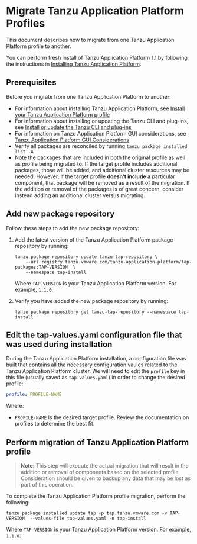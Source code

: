 # Migrate Tanzu Application Platform Profiles

This document describes how to migrate from one Tanzu Application Platform profile to another.

You can perform fresh install of Tanzu Application Platform 1.1 by following the instructions in [Installing Tanzu Application Platform](install-intro.md).

## <a id='prereqs'></a> Prerequisites

Before you migrate from one Tanzu Application Platform to another:

- For information about installing Tanzu Application Platform, see [Install your Tanzu Application Platform profile](install.md#install-profile)
- For information about installing or updating the Tanzu CLI and plug-ins, see [Install or update the Tanzu CLI and plug-ins](install-tanzu-cli.md#cli-and-plugin)
- For information on Tanzu Application Platform GUI considerations, see [Tanzu Application Platform GUI Considerations](tap-gui/upgrades.md#considerations)
- Verify all packages are reconciled by running `tanzu package installed list -A`
- Note the packages that are included in both the original profile as well as profile being migrated to. If the target profile includes additional packages, those will be added, and additional cluster resources may be needed. However, if the target profile **doesn't include** a particular component, that package will be removed as a result of the migration. If the addition or removal of the packages is of great concern, consider instead adding an additional cluster versus migrating.

## <a id="add-new-package-repo"></a> Add new package repository

Follow these steps to add the new package repository:

1. Add the latest version of the Tanzu Application Platform package repository by running:

    ```
    tanzu package repository update tanzu-tap-repository \
        --url registry.tanzu.vmware.com/tanzu-application-platform/tap-packages:TAP-VERSION  \
        --namespace tap-install
    ```
    
    Where `TAP-VERSION` is your Tanzu Application Platform version. For example, `1.1.0`.

2. Verify you have added the new package repository by running:

    ```
    tanzu package repository get tanzu-tap-repository --namespace tap-install
    ```
## <a id="edit-profile-values"></a> Edit the tap-values.yaml configuration file that was used during installation

During the Tanzu Application Platform installation, a configuration file was built that contains all the necessary configuration vaules related to the Tanzu Application Platform cluster. We will need to edit the `profile` key in this file (usually saved as `tap-values.yaml`) in order to change the desired profile:

```yaml
profile: PROFILE-NAME
```
Where:
- `PROFILE-NAME` Is the desired target profile. Review the documentation on profiles to determine the best fit.

## <a id="perform-migration"></a> Perform migration of Tanzu Application Platform profile

>**Note:** This step will execute the actual migration that will result in the addition or removal of components based on the selected profile. Consideration should be given to backup any data that may be lost as part of this operation.

To complete the Tanzu Application Platform profile migration, perform the following:

```
tanzu package installed update tap -p tap.tanzu.vmware.com -v TAP-VERSION  --values-file tap-values.yaml -n tap-install
```

Where `TAP-VERSION` is your Tanzu Application Platform version. For example, `1.1.0`.
